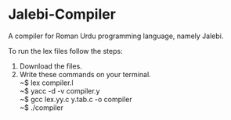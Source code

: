 # Jalebi-Compiler
A compiler for Roman Urdu programming language, namely Jalebi. 

To run the lex files follow the steps:
1. Download the files.  
2. Write these commands on your terminal.    
  ~$ lex compiler.l   
  ~$ yacc -d -v compiler.y  
  ~$ gcc lex.yy.c y.tab.c -o compiler  
  ~$ ./compiler  
